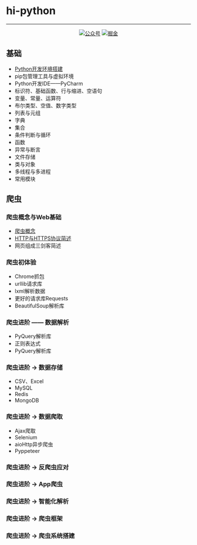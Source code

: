 # hi-python

***

<p align="center">
  <a href="#公众号"><img src="https://img.shields.io/badge/关注公众号-抠腚男孩-success.svg" alt="公众号"></a>
  <a href="https://juejin.im/user/4142615541321928"><img src="https://img.shields.io/badge/关注-掘金-blue.svg" alt="掘金"></a>
</p>

## 基础

- [Python开发环境搭建](docs/base/Python开发环境搭建.md)
- pip包管理工具与虚拟环境
- Python开发IDE——PyCharm
- 标识符、基础函数、行与缩进、空语句
- 变量、常量、运算符
- 布尔类型、空值、数字类型
- 列表与元组
- 字典
- 集合
- 条件判断与循环
- 函数
- 异常与断言
- 文件存储
- 类与对象
- 多线程与多进程
- 常用模块

## 爬虫

### 爬虫概念与Web基础

- [爬虫概念](docs/spider/爬虫概念.md)
- [HTTP与HTTPS协议简述](docs/spider/HTTP与HTTPS协议概述.md)
- 网页组成三剑客简述


 
### 爬虫初体验

- Chrome抓包
- urllib请求库
- lxml解析数据
- 更好的请求库Requests
- BeautifulSoup解析库

### 爬虫进阶 —— 数据解析

- PyQuery解析库
- 正则表达式
- PyQuery解析库

### 爬虫进阶 → 数据存储

- CSV、Excel
- MySQL
- Redis
- MongoDB

### 爬虫进阶 → 数据爬取

- Ajax爬取
- Selenium
- aioHttp异步爬虫
- Pyppeteer

### 爬虫进阶 → 反爬虫应对

### 爬虫进阶 → App爬虫

### 爬虫进阶 → 智能化解析

### 爬虫进阶 → 爬虫框架

### 爬虫进阶 → 爬虫系统搭建
